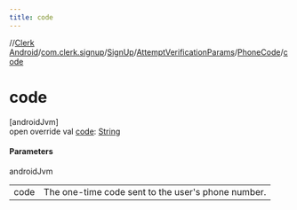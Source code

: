 ```yaml
---
title: code
---
```

//[Clerk Android](../../../../../index.html)/[com.clerk.signup](../../../index.html)/[SignUp](../../index.html)/[AttemptVerificationParams](../index.html)/[PhoneCode](index.html)/[code](code.html)



# code



[androidJvm]\
open override val [code](code.html): [String](https://kotlinlang.org/api/latest/jvm/stdlib/kotlin-stdlib/kotlin/-string/index.html)



#### Parameters


androidJvm

| | |
|---|---|
| code | The one-time code sent to the user's phone number. |





